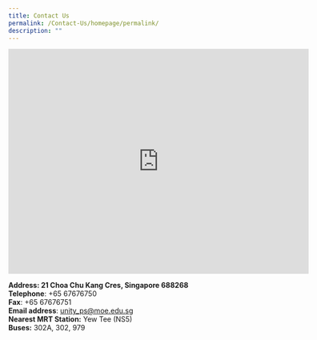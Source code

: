 ```yaml
---
title: Contact Us
permalink: /Contact-Us/homepage/permalink/
description: ""
---
```


<iframe loading="lazy" allowfullscreen="" style="border:0;" height="450" width="600" src="https://www.google.com/maps/embed?pb=!1m18!1m12!1m3!1d3988.621791539884!2d103.7451013140444!3d1.4032449989765954!2m3!1f0!2f0!3f0!3m2!1i1024!2i768!4f13.1!3m3!1m2!1s0x31da121de2369b27%3A0x74e5035d50e58a04!2sUnity%20Primary%20School!5e0!3m2!1sen!2ssg!4v1671774512604!5m2!1sen!2ssg"></iframe>

**Address: 21 Choa Chu Kang Cres, Singapore 688268**<br>
**Telephone**: +65 67676750<br>
**Fax**: +65 67676751<br>
**Email address**:&nbsp;[unity\_ps@moe.edu.sg](mailto:unity_ps@moe.edu.sg)
<br>**Nearest MRT Station:** Yew Tee (NS5)
<br>**Buses:** 302A, 302, 979
